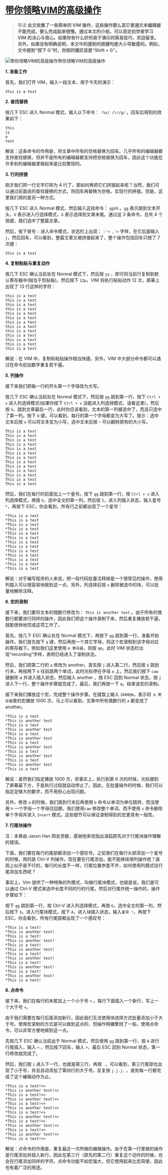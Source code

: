 # [带你领略VIM的高级操作][0]


> 导读 **此文收集了一些简单的 VIM 操作，这些操作要么其它普通文本编辑器不能完成，要么完成起来很慢。通过本文的介绍，可以坚定初学者学习 VIM 的决心与信心。如果你有什么好的易于演示的简易技巧，欢迎留言。另外，如果没有明确说明，本文中的提到的按键均是大小写敏感的。例如，文中提到“按下 G”时，你按的键应该是“Shift + G”。**

![带你领略VIM的高级操作带你领略VIM的高级操作][1]

**1. 准备工作**

首先，我们打开 VIM，输入一段文本，用于今天的演示：

    this is a test
    

**2. 查找替换**

按几下 ESC 进入 Normal 模式，输入以下命令： `:%s/ /\r/g/` 。回车后得到的效果如下：

    this
    is
    a
    test
    

解说：这条命令的作用是，将文章中所有的空格替换为回车。几乎所有的编辑器都支持查找替换，但并不是所有的编辑器都支持把空格替换为回车，因此这个功能在许多别的编辑器里做起来是比较繁琐的。

**3. 行的拼接**

刚才我们把一行文字打碎为 4 行了，那如何再把它们拼接起来呢？当然，我们可以通过前面说的查找替换的方式，将回车再替换为空格，实现行的拼接。但是，这里我们用的是另一种方式。

按几下 ESC 进入 Normal 模式，然后输入这段命令： `ggVG` 。`gg` 表示跳到文本开头，`V` 表示进入行选择模式，`G` 表示选择到文章末尾。通过这 3 条命令，总共 4 个按键，我们选中了整篇文章。

然后，按下冒号 `:` 进入命令模式，状态栏上出现： `:'< ,'>` 字样，在它后面输入 `j`，然后回车，可以看到，整篇文章又被拼接起来了，整个操作包括回车只按了 7 次键：

    this is a test
    

**4. 复制粘贴与重复动作**

按几下 ESC 确认当前处在 Normal 模式下，然后按 `yy` ，即可将当前行复制到默认寄存器中(相当于剪贴板)。然后按下 `12p`，VIM 将执行粘贴动作 12 次，屏幕上出现了 13 行这样的字符：

    this is a test
    this is a test
    this is a test
    this is a test
    this is a test
    this is a test
    this is a test
    this is a test
    this is a test
    this is a test
    this is a test
    this is a test
    this is a test
    

解说：在 VIM 中，复制和粘贴操作相当快捷。另外，VIM 中大部分命令都可以通过在命令前加数字重复若干遍。

**5. 列操作**

接下来我们把每一行的开头第一个字母改为大写。

按几下 ESC 确认当前处在 Normal 模式下，然后按 `gg` 跳到第一行，按下 `Ctrl + v` 进入列选择模式(如果你按下 `Ctrl + v` 没能进入列选择模式，请看这里)，然后按 `G`，跳到文章最后一行，此时你应该看到，文本的第一列被选中了，而且只选中了第一列。按下 `U` 键，可以看到，每行的第一个字母都变为大写了。提示：选中文本后按 `u` 可以将文本变为小写，选中文本后按 `~` 可以翻转原有的大小写。

    This is a test
    This is a test
    This is a test
    This is a test
    This is a test
    This is a test
    This is a test
    This is a test
    This is a test
    This is a test
    This is a test
    This is a test
    This is a test
    

然后，我们在每行的前面加上一个星号。按下 `gg` 跳到第一行，按 `Ctrl + v` 进入列选择模式，再按 `G`，选中全文的第一列，然后按 `I`，进入列插入状态，输入星号 `*`，再按下 ESC，你会看到，所有行之前都出现了一个星号：

    *This is a test
    *This is a test
    *This is a test
    *This is a test
    *This is a test
    *This is a test
    *This is a test
    *This is a test
    *This is a test
    *This is a test
    *This is a test
    *This is a test
    *This is a test
    

解说：对于编写程序的人来说，把一段代码批量注释掉是一个很常见的操作，使用列插入可以很容易地做到这一点。另外，列选择后按 `x` 删除被选中的块，可以批量地解除注释。

**6. 宏的录制**

接下来，我们要将文本的偶数行修改为： `This is another test` 。由于所有的偶数行都要进行同样的操作，因此我们把这个操作录制下来，然后重复播放若干遍，就能很快地完成这项工作了。

首先，按几下 ESC 确认处在 Normal 模式下，再按下 `gg` 跳到第一行，准备开始操作。我们首先按下 `q` 键，然后再按一个其它字母，将这个宏录制到该字母对应的寄存器下。例如我们这里使用 `m 寄存器`，则按 `qm`。此时 VIM 状态栏出现“recording”字样，表明已经进入了录制状态。

然后，我们把第二行的 `a` 修改为 another。首先按 `j` 进入第二行，然后按 `$` 跳到行末，再按两下 `b` 往前跳两个单词，此时光标停在字母 `a` 上。然后我们按下 `caw` 键删除 a 并进入插入状态，然后输入 another ，按 ESC 回到 Normal 状态，按 `j` 进入下一行，整个操作步骤就完成了。最后，我们再按一下 `q`，结束该宏的录制。

接下来我们播放这个宏，完成整个操作步骤。在键盘上输入 `1000@m`，表示将` m 寄存器`里的宏播放 1000 次，马上可以看到，文章中所有偶数行的 `a` 都变成了 another。

    *This is a test
    *This is another test
    *This is a test
    *This is another test
    *This is a test
    *This is another test
    *This is a test
    *This is another test
    *This is a test
    *This is another test
    *This is a test
    *This is another test
    *This is a test
    

解说：虽然我们指定播放 1000 次，但事实上，执行到第 6 次的时候，光标挪到了屏幕最下方，于是执行过程就自动停止了。因此，在批量操作的时候，我们可以指定足够大的数字，而不用担心出现问题。

另外，修改 `a` 的时候，我们跳到行末后再使用 `b` 命令以单词为单位跳转，而没使用 `h` 一个字母一个字母往回挪，我们使用`caw` 修改整个单词，而不使用 `s` 命令删除单个字母并进入 `Insert` 模式。这些细节可以保证录制得到的宏更具有一般性。

**7. 行尾块操作**

注：本章由 Jason Han 网友贡献，感谢他来信指出滇狐原先对于行尾块操作理解的错误。

下面，我们要在每行的尾部都添加一个感叹号。之前我们在每行头部添加一个星号的时候，用的是 Ctrl-V 列操作。现在要在行尾添加，能不能继续用列操作呢？直观上似乎是不行的，每行的长度不一样，行尾位置参差不齐，如何使用列模式往行尾添加东西呢？

事实上，Vim 提供了一种特殊的列模式，叫做行尾块模式，也就是说，我们是可以通过 Ctrl-V 模式来选中长度不同的行的行尾，然后对行尾作统一操作的，操作步骤如下：

按下 `gg` 跳到第一行，按 Ctrl-V 进入列选择模式，再按 `G`，选中全文的第一列，然后按下 `$`，进入行尾块模式，按下 `A`，进入块插入状态，输入`星号 !`，再按下 ESC，你会看到，所有行尾部都出现了一个感叹号：

    *This is a test!
    *This is another test!
    *This is a test!
    *This is another test!
    *This is a test!
    *This is another test!
    *This is a test!
    *This is another test!
    *This is a test!
    *This is another test!
    *This is a test!
    *This is another test!
    *This is a test!
    

**8. 点命令**

接下来，我们在每行的末尾加上一个小于号 `<` 。每行下面插入一个新行，写上一个大于号 `>`。

由于我们需要在每行后面添加新行，因此我们无法使用块选择方式批量添加小于大于号。使用宏录制的方式是可以做到这点的，但操作稍嫌繁琐了一些。使用点命令，可以非常方便地做到这一点。

先按几下 ESC 确认当前出于 Normal 模式，然后使用 `gg` 跳到第一行，按 `A` 进行行尾插入，输入 `<` ，然后按下回车，输入 `>`，最后 ESC 回到 Normal 状态，第一行修改就完成了。

然后，我们按 `j` 进入下一行，也就是第三行，再按 `.`，可以看到，第三行尾部也出现了小于号，并且自动添加了第四行的大于号。反复按 `j.j.j.` ，直到每一行都完成了这个编辑动作为止。

    *This is a test!<>
    *This is another test!<>
    *This is a test!<>
    *This is another test!<>
    *This is a test!<>
    *This is another test!<>
    *This is a test!<>
    *This is another test!<>
    *This is a test!<>
    *This is another test!<>
    *This is a test!<>
    *This is another test!<>
    *This is a test!<>
    

解说：点命令的作用是，重复最近一次所做的编辑操作。由于在第一行里做的操作是行尾添加并插入新行，因此在第三行（原先的第二行）重复这个动作的时候，也会在行尾添加同样的字符。点命令功能不如宏强大，但它使用起来比宏简便，因此也有着广泛的用途。

[0]: http://www.linuxprobe.com/vim-advanced-operation.html
[1]: http://www.linuxprobe.com/wp-content/uploads/2017/09/vim.jpg